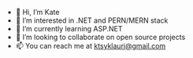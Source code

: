 - 👋 Hi, I’m Kate
- 👀 I’m interested in .NET and PERN/MERN stack
- 🌱 I’m currently learning ASP.NET
- 💞️ I’m looking to collaborate on open source projects
- 📫 You can reach me at ktsyklauri@gmail.com

<!---
KateOblomova/KateOblomova is a ✨ special ✨ repository because its `README.md` (this file) appears on your GitHub profile.
You can click the Preview link to take a look at your changes.
--->
